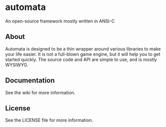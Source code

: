 # automata
An open-source framework mostly written in ANSI-C

## About
Automata is designed to be a thin wrapper around various libraries to make your life easier.
It is not a full-blown game engine, but it will help you to get started quickly.
The source code and API are simple to use, and is mostly WYSIWYG.

## Documentation
See the wiki for more information.

## License
See the LICENSE file for more information.